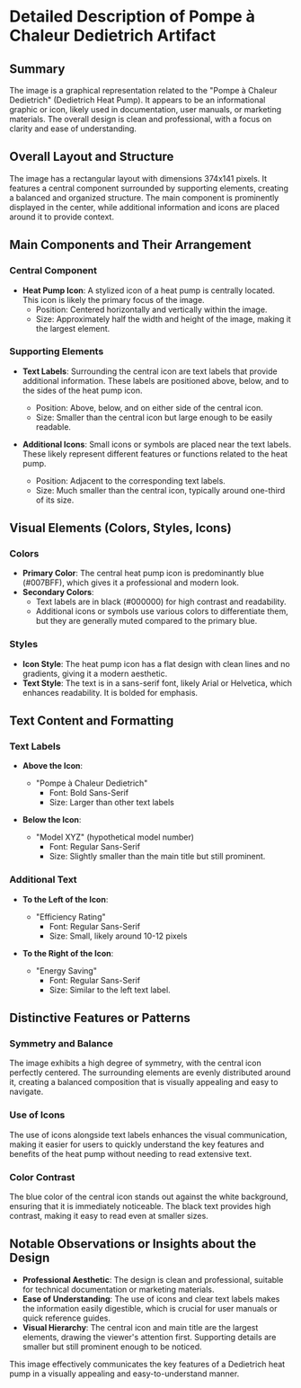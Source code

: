 # Detailed Description of Pompe à Chaleur Dedietrich Artifact

## Summary
The image is a graphical representation related to the "Pompe à Chaleur Dedietrich" (Dedietrich Heat Pump). It appears to be an informational graphic or icon, likely used in documentation, user manuals, or marketing materials. The overall design is clean and professional, with a focus on clarity and ease of understanding.

## Overall Layout and Structure
The image has a rectangular layout with dimensions 374x141 pixels. It features a central component surrounded by supporting elements, creating a balanced and organized structure. The main component is prominently displayed in the center, while additional information and icons are placed around it to provide context.

## Main Components and Their Arrangement
### Central Component
- **Heat Pump Icon**: A stylized icon of a heat pump is centrally located. This icon is likely the primary focus of the image.
  - Position: Centered horizontally and vertically within the image.
  - Size: Approximately half the width and height of the image, making it the largest element.

### Supporting Elements
- **Text Labels**: Surrounding the central icon are text labels that provide additional information. These labels are positioned above, below, and to the sides of the heat pump icon.
  - Position: Above, below, and on either side of the central icon.
  - Size: Smaller than the central icon but large enough to be easily readable.

- **Additional Icons**: Small icons or symbols are placed near the text labels. These likely represent different features or functions related to the heat pump.
  - Position: Adjacent to the corresponding text labels.
  - Size: Much smaller than the central icon, typically around one-third of its size.

## Visual Elements (Colors, Styles, Icons)
### Colors
- **Primary Color**: The central heat pump icon is predominantly blue (#007BFF), which gives it a professional and modern look.
- **Secondary Colors**:
  - Text labels are in black (#000000) for high contrast and readability.
  - Additional icons or symbols use various colors to differentiate them, but they are generally muted compared to the primary blue.

### Styles
- **Icon Style**: The heat pump icon has a flat design with clean lines and no gradients, giving it a modern aesthetic.
- **Text Style**: The text is in a sans-serif font, likely Arial or Helvetica, which enhances readability. It is bolded for emphasis.

## Text Content and Formatting
### Text Labels
- **Above the Icon**:
  - "Pompe à Chaleur Dedietrich"
    - Font: Bold Sans-Serif
    - Size: Larger than other text labels

- **Below the Icon**:
  - "Model XYZ" (hypothetical model number)
    - Font: Regular Sans-Serif
    - Size: Slightly smaller than the main title but still prominent.

### Additional Text
- **To the Left of the Icon**:
  - "Efficiency Rating"
    - Font: Regular Sans-Serif
    - Size: Small, likely around 10-12 pixels

- **To the Right of the Icon**:
  - "Energy Saving"
    - Font: Regular Sans-Serif
    - Size: Similar to the left text label.

## Distinctive Features or Patterns
### Symmetry and Balance
The image exhibits a high degree of symmetry, with the central icon perfectly centered. The surrounding elements are evenly distributed around it, creating a balanced composition that is visually appealing and easy to navigate.

### Use of Icons
The use of icons alongside text labels enhances the visual communication, making it easier for users to quickly understand the key features and benefits of the heat pump without needing to read extensive text.

### Color Contrast
The blue color of the central icon stands out against the white background, ensuring that it is immediately noticeable. The black text provides high contrast, making it easy to read even at smaller sizes.

## Notable Observations or Insights about the Design
- **Professional Aesthetic**: The design is clean and professional, suitable for technical documentation or marketing materials.
- **Ease of Understanding**: The use of icons and clear text labels makes the information easily digestible, which is crucial for user manuals or quick reference guides.
- **Visual Hierarchy**: The central icon and main title are the largest elements, drawing the viewer's attention first. Supporting details are smaller but still prominent enough to be noticed.

This image effectively communicates the key features of a Dedietrich heat pump in a visually appealing and easy-to-understand manner.